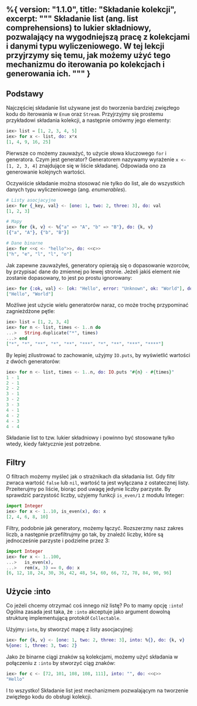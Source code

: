 %{
  version: "1.1.0",
  title: "Składanie kolekcji",
  excerpt: """
  Składanie list (ang. list comprehensions) to lukier składniowy, pozwalający na wygodniejszą pracę z kolekcjami i danymi typu wyliczeniowego.
  W tej lekcji przyjrzymy się temu, jak możemy użyć tego mechanizmu do iterowania po kolekcjach i generowania ich.
  """
}
---

## Podstawy

Najczęściej składanie list używane jest do tworzenia bardziej zwięzłego kodu do iterowania w `Enum` oraz `Stream`.
Przyjrzyjmy się prostemu przykładowi składania kolekcji, a następnie omówmy jego elementy:

```elixir
iex> list = [1, 2, 3, 4, 5]
iex> for x <- list, do: x*x
[1, 4, 9, 16, 25]
```

Pierwsze co możemy zauważyć, to użycie słowa kluczowego `for` i generatora.
Czym jest generator?
Generatorem nazywamy wyrażenie `x <- [1, 2, 3, 4]` znajdujące się w liście składanej.
Odpowiada ono za generowanie kolejnych wartości.

Oczywiście składanie można stosować nie tylko do list, ale do wszystkich danych typu wyliczeniowego (ang. _enumerables_).

```elixir
# Listy asocjacyjne
iex> for {_key, val} <- [one: 1, two: 2, three: 3], do: val
[1, 2, 3]

# Mapy
iex> for {k, v} <- %{"a" => "A", "b" => "B"}, do: {k, v}
[{"a", "A"}, {"b", "B"}]

# Dane binarne
iex> for <<c <- "hello">>, do: <<c>>
["h", "e", "l", "l", "o"]
```

Jak zapewne zauważyłeś, generatory opierają się o dopasowanie wzorców, by przypisać dane do zmiennej po lewej stronie.
Jeżeli jakiś element nie zostanie dopasowany, to jest po prostu ignorowany:

```elixir
iex> for {:ok, val} <- [ok: "Hello", error: "Unknown", ok: "World"], do: val
["Hello", "World"]
```

Możliwe jest użycie wielu generatorów naraz, co może trochę przypominać zagnieżdżone pętle:

```elixir
iex> list = [1, 2, 3, 4]
iex> for n <- list, times <- 1..n do
...>   String.duplicate("*", times)
...> end
["*", "*", "**", "*", "**", "***", "*", "**", "***", "****"]
```

By lepiej zilustrować to zachowanie, użyjmy `IO.puts`, by wyświetlić wartości z dwóch generatorów:

```elixir
iex> for n <- list, times <- 1..n, do: IO.puts "#{n} - #{times}"
1 - 1
2 - 1
2 - 2
3 - 1
3 - 2
3 - 3
4 - 1
4 - 2
4 - 3
4 - 4
```

Składanie list to tzw. lukier składniowy i powinno być stosowane tylko wtedy, kiedy faktycznie jest potrzebne.

## Filtry

O filtrach możemy myśleć jak o strażnikach dla składania list.
Gdy filtr zwraca wartość `false` lub `nil`, wartość ta jest wyłączana z ostatecznej listy.
Przeiterujmy po liście, biorąc pod uwagę jedynie liczby parzyste.
By sprawdzić parzystość liczby, użyjemy funkcji `is_even/1` z modułu Integer:

```elixir
import Integer
iex> for x <- 1..10, is_even(x), do: x
[2, 4, 6, 8, 10]
```

Filtry, podobnie jak generatory, możemy łączyć.
Rozszerzmy nasz zakres liczb, a następnie przefiltrujmy go tak, by znaleźć liczby, które są jednocześnie parzyste i podzielne przez 3:

```elixir
import Integer
iex> for x <- 1..100,
...>   is_even(x),
...>   rem(x, 3) == 0, do: x
[6, 12, 18, 24, 30, 36, 42, 48, 54, 60, 66, 72, 78, 84, 90, 96]
```

## Użycie :into

Co jeżeli chcemy otrzymać coś innego niż listę?
Po to mamy opcję `:into`!
Ogólna zasada jest taka, że `:into` akceptuje jako argument dowolną strukturę implementującą protokół `Collectable`.

Użyjmy`:into`, by stworzyć mapę z listy asocjacyjnej:

```elixir
iex> for {k, v} <- [one: 1, two: 2, three: 3], into: %{}, do: {k, v}
%{one: 1, three: 3, two: 2}
```

Jako że binarne ciągi znaków są kolekcjami, możemy użyć składania w połączeniu z `:into` by stworzyć ciąg znaków:

```elixir
iex> for c <- [72, 101, 108, 108, 111], into: "", do: <<c>>
"Hello"
```

I to wszystko!
Składanie list jest mechanizmem pozwalającym na tworzenie zwięzłego kodu do obsługi kolekcji.
